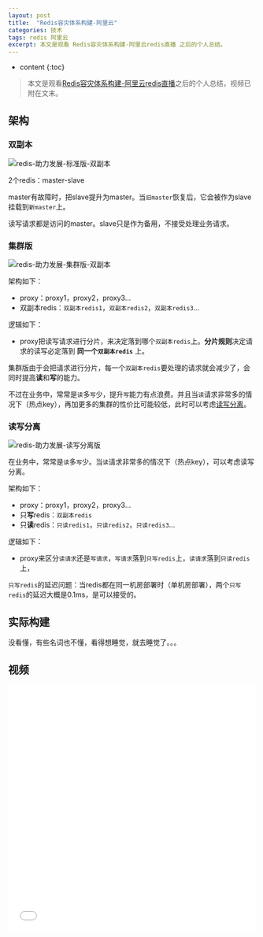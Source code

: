 ```yaml
---
layout: post
title:  "Redis容灾体系构建-阿里云"
categories: 技术
tags: redis 阿里云
excerpt: 本文是观看 Redis容灾体系构建-阿里云redis直播 之后的个人总结。
---
```


* content
{:toc}

> 本文是观看[Redis容灾体系构建-阿里云redis直播](https://www.bilibili.com/video/BV1pf4y1E7Tp?p=4)之后的个人总结，视频已附在文末。

## 架构

### 双副本

![redis-助力发展-标准版-双副本](https://img.guoqianfan.com/note/2021/08/redis-助力发展-标准版-双副本.png)

2个redis：master-slave

master有故障时，把slave提升为master。当`旧master`恢复后，它会被作为slave挂载到`新master`上。

读写请求都是访问的master。slave只是作为备用，不接受处理业务请求。

### 集群版

![redis-助力发展-集群版-双副本](https://img.guoqianfan.com/note/2021/08/redis-助力发展-集群版-双副本.png)

架构如下：
- proxy：proxy1，proxy2，proxy3...
- 双副本redis：`双副本redis1`，`双副本redis2`，`双副本redis3`...

逻辑如下：
- proxy把读写请求进行分片，来决定落到哪个`双副本redis`上。**分片规则**决定请求的读写必定落到 **同一个`双副本redis`** 上。

集群版由于会把请求进行分片，每一个`双副本redis`要处理的请求就会减少了，会同时提高**读**和**写**的能力。

不过在业务中，常常是`读`多`写`少，提升`写`能力有点浪费。并且当`读`请求非常多的情况下（热点key），再加更多的集群的性价比可能较低，此时可以考虑[读写分离](#读写分离)。

### 读写分离

![redis-助力发展-读写分离版](https://img.guoqianfan.com/note/2021/08/redis-助力发展-读写分离版.png)

在业务中，常常是`读`多`写`少。当`读`请求非常多的情况下（热点key），可以考虑读写分离。

架构如下：
- proxy：proxy1，proxy2，proxy3...
- 只**写**redis：`双副本redis`
- 只**读**redis：`只读redis1`，`只读redis2`，`只读redis3`...

逻辑如下：
- proxy来区分`读请求`还是`写请求`，`写请求`落到`只写redis`上，`读请求`落到`只读redis`上，

`只写redis`的延迟问题：当redis都在同一机房部署时（单机房部署），两个`只写redis`的延迟大概是0.1ms，是可以接受的。

## 实际构建

没看懂，有些名词也不懂，看得想睡觉，就去睡觉了。。。

## 视频

<iframe src="//player.bilibili.com/player.html?bvid=BV1pf4y1E7Tp&page=4" width="100%" height="500px" scrolling="no" border="0" frameborder="no" framespacing="0" allowfullscreen="true"></iframe>